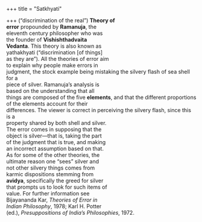 +++
title = "Satkhyati"

+++
(“discrimination of the real”) **Theory of**  
**error** propounded by **Ramanuja**, the  
eleventh century philosopher who was  
the founder of **Vishishthadvaita**  
**Vedanta**. This theory is also known as  
yathakhyati (“discrimination [of things]  
as they are”). All the theories of error aim  
to explain why people make errors in  
judgment, the stock example being mistaking the silvery flash of sea shell for a  
piece of silver. Ramanuja’s analysis is  
based on the understanding that all  
things are composed of the five **elements**, and that the different proportions of the elements account for their  
differences. The viewer is correct in perceiving the silvery flash, since this is a  
property shared by both shell and silver.  
The error comes in supposing that the  
object is silver—that is, taking the part  
of the judgment that is true, and making  
an incorrect assumption based on that.  
As for some of the other theories, the  
ultimate reason one “sees” silver and  
not other silvery things comes from  
karmic dispositions stemming from  
**avidya**, specifically the greed for silver  
that prompts us to look for such items of  
value. For further information see  
Bijayananda Kar, *Theories of Error in*  
*Indian Philosophy*, 1978; Karl H. Potter  
(ed.), *Presuppositions of India’s Philosophies*, 1972.